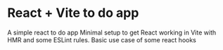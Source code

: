 # React + Vite to do app

A simple react to do app
Minimal setup to get React working in Vite with HMR and some ESLint rules.
Basic use case of some react hooks


